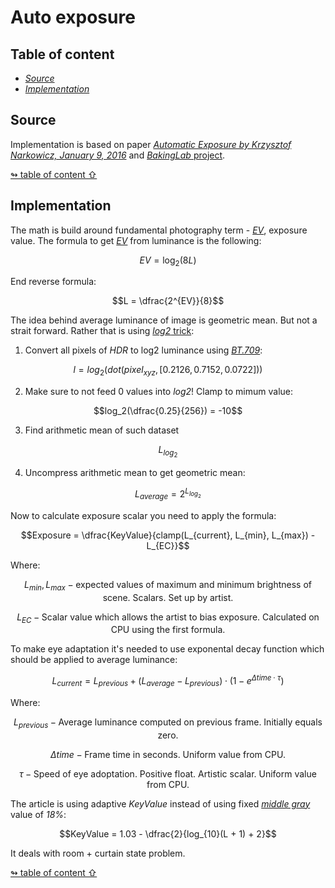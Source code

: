 # Auto exposure

## <a id="table-of-content">Table of content</a>

- [_Source_](#source)
- [_Implementation_](#implementation)

## <a id="source">Source</a>

Implementation is based on paper [_Automatic Exposure by Krzysztof Narkowicz, January 9, 2016_](https://knarkowicz.wordpress.com/2016/01/09/automatic-exposure/) and [_BakingLab_ project](https://github.com/TheRealMJP/BakingLab).

[↬ table of content ⇧](#table-of-content)

## <a id="implementation">Implementation</a>

The math is build around fundamental photography term - [_EV_](https://en.wikipedia.org/wiki/Exposure_value), exposure value. The formula to get [_EV_](https://en.wikipedia.org/wiki/Exposure_value) from luminance is the following:

$$EV = \log_2(8L)$$

End reverse formula:

$$L = \dfrac{2^{EV}}{8}$$

The idea behind average luminance of image is geometric mean. But not a strait forward. Rather that is using [_log2_ trick](https://en.wikipedia.org/wiki/Geometric_mean):

1. Convert all pixels of _HDR_ to log2 luminance using [_BT.709_](https://en.wikipedia.org/wiki/Relative_luminance#Relative_luminance_and_%22gamma_encoded%22_colorspaces):

$$l = log_2(dot(pixel_{xyz}, [0.2126, 0.7152, 0.0722]))$$

2. Make sure to not feed 0 values into _log2_! Clamp to mimum value:

$$log_2(\dfrac{0.25}{256}) = -10$$

3. Find arithmetic mean of such dataset

$$L_{log_2}$$

4. Uncompress arithmetic mean to get geometric mean:

$$L_{average} = 2^{L_{log_2}}$$

Now to calculate exposure scalar you need to apply the formula:

$$Exposure = \dfrac{KeyValue}{clamp(L_{current}, L_{min}, L_{max}) - L_{EC}}$$

Where:

$$L_{min}, L_{max} - \text{expected values of maximum and minimum brightness of scene. Scalars. Set up by artist.}$$

$$L_{EC} - \text{Scalar value which allows the artist to bias exposure. Calculated on CPU using the first formula.}$$

To make eye adaptation it's needed to use exponental decay function which should be applied to average luminance:

$$L_{current} = L_{previous} + (L_{average} - L_{previous}) \cdot (1 - e^{\Delta time \cdot \tau})$$

Where:

$$L_{previous} -\text{Average luminance computed on previous frame. Initially equals zero.}$$

$$\Delta time -\text{Frame time in seconds. Uniform value from CPU.}$$

$$\tau -\text{Speed of eye adoptation. Positive float. Artistic scalar. Uniform value from CPU.}$$

The article is using adaptive _KeyValue_ instead of using fixed [_middle gray_](https://en.wikipedia.org/wiki/Middle_gray) value of _18%_:

$$KeyValue = 1.03 - \dfrac{2}{log_{10}(L + 1) + 2}$$

It deals with room + curtain state problem.

[↬ table of content ⇧](#table-of-content)
